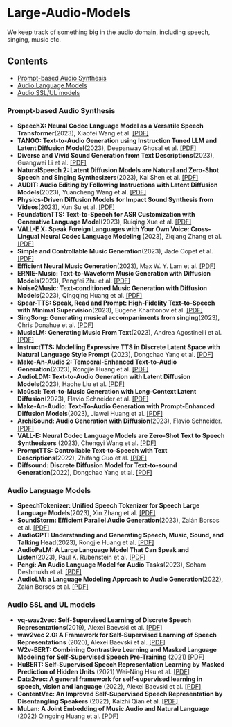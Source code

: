 # Large-Audio-Models

We keep track of something big in the audio domain,  including speech, singing, music etc.

## Contents

- [Prompt-based Audio Synthesis](#Prompt-based-Audio-Synthesis)
- [Audio Language Models](#Audio-Language-Models)
- [Audio SSL/UL models](#Audio-SSL-and-UL-models)

### Prompt-based Audio Synthesis

- **SpeechX: Neural Codec Language Model as a Versatile Speech Transformer**(2023), Xiaofei Wang et al. [[PDF]](https://arxiv.org/pdf/2308.06873.pdf)
- **TANGO: Text-to-Audio Generation using Instruction Tuned LLM and Latent Diffusion Model**(2023), Deepanway Ghosal et al. [[PDF]](https://openreview.net/pdf?id=1Sn2WqLku1e)
- **Diverse and Vivid Sound Generation from Text Descriptions**(2023), Guangwei Li et al. [[PDF]](https://arxiv.org/pdf/2305.01980.pdf)
- **NaturalSpeech 2: Latent Diffusion Models are Natural and Zero-Shot Speech and Singing Synthesizers**(2023), Kai Shen et al. [[PDF]](https://arxiv.org/pdf/2304.09116.pdf)
- **AUDIT: Audio Editing by Following Instructions with Latent Diffusion Models**(2023), Yuancheng Wang et al. [[PDF]](https://arxiv.org/pdf/2304.00830.pdf)
- **Physics-Driven Diffusion Models for Impact Sound Synthesis from Videos**(2023), Kun Su et al. [[PDF]](https://arxiv.org/pdf/2303.16897.pdf)
- **FoundationTTS: Text-to-Speech for ASR Customization with Generative Language Model**(2023), Ruiqing Xue et al. [[PDF]](https://arxiv.org/pdf/2303.02939v3.pdf)
- **VALL-E X: Speak Foreign Languages with Your Own Voice: Cross-Lingual Neural Codec Language Modeling** (2023), Ziqiang Zhang et al. [[PDF]](https://arxiv.org/pdf/2303.03926.pdf)
- **Simple and Controllable Music Generation**(2023), Jade Copet et al. [[PDF]](https://arxiv.org/pdf/2306.05284.pdf)
- **Efficient Neural Music Generation**(2023), Max W. Y. Lam et al. [[PDF]](https://arxiv.org/pdf/2305.15719.pdf)
- **ERNIE-Music: Text-to-Waveform Music Generation with Diffusion Models**(2023), Pengfei Zhu et al. [[PDF]](https://arxiv.org/pdf/2302.04456.pdf)
- **Noise2Music: Text-conditioned Music Generation with Diffusion Models**(2023), Qingqing Huang et al. [[PDF]](https://arxiv.org/pdf/2302.03917)
- **Spear-TTS: Speak, Read and Prompt: High-Fidelity Text-to-Speech with Minimal Supervision**(2023), Eugene Kharitonov et al. [[PDF]](https://arxiv.org/abs/2302.03540)
- **SingSong: Generating musical accompaniments from singing**(2023), Chris Donahue et al. [[PDF]](https://arxiv.org/pdf/2301.12662.pdf)
- **MusicLM: Generating Music From Text**(2023), Andrea Agostinelli et al. [[PDF]](https://arxiv.org/pdf/2301.11325)
- **InstructTTS: Modelling Expressive TTS in Discrete Latent Space with Natural Language Style Prompt** (2023), Dongchao Yang et al. [[PDF]](https://arxiv.org/pdf/2301.13662.pdf)
- **Make-An-Audio 2: Temporal-Enhanced Text-to-Audio Generation**(2023), Rongjie Huang et al. [[PDF]](https://arxiv.org/pdf/2305.18474.pdf)
- **AudioLDM: Text-to-Audio Generation with Latent Diffusion Models**(2023), Haohe Liu et al. [[PDF]](https://arxiv.org/pdf/2301.12503)
- **Moûsai: Text-to-Music Generation with Long-Context Latent Diffusion**(2023), Flavio Schneider et al. [[PDF]](https://arxiv.org/pdf/2301.11757)
- **Make-An-Audio: Text-To-Audio Generation with Prompt-Enhanced Diffusion Models**(2023), Jiawei Huang et al. [[PDF]](https://text-to-audio.github.io/paper.pdf)
- **ArchiSound: Audio Generation with Diffusion**(2023), Flavio Schneider. [[PDF]](https://arxiv.org/ftp/arxiv/papers/2301/2301.13267.pdf)
- **VALL-E: Neural Codec Language Models are Zero-Shot Text to Speech Synthesizers** (2023), Chengyi Wang et al. [[PDF]](https://arxiv.org/pdf/2301.02111.pdf)
- **PromptTTS: Controllable Text-to-Speech with Text Descriptions**(2022), Zhifang Guo et al. [[PDF]](https://arxiv.org/pdf/2211.12171.pdf)
- **Diffsound: Discrete Diffusion Model for Text-to-sound Generation**(2022), Dongchao Yang et al. [[PDF]](https://arxiv.org/pdf/2207.09983v1.pdf)

### Audio Language Models

- **SpeechTokenizer: Unified Speech Tokenizer for Speech Large Language Models**(2023), Xin Zhang et al. [[PDF]](https://arxiv.org/pdf/2308.16692.pdf)
- **SoundStorm: Efficient Parallel Audio Generation**(2023), Zalán Borsos et al. [[PDF]](https://arxiv.org/pdf/2305.09636.pdf)
- **AudioGPT: Understanding and Generating Speech, Music, Sound, and Talking Head**(2023), Rongjie Huang et al. [[PDF]](https://arxiv.org/pdf/2304.12995.pdf)
- **AudioPaLM: A Large Language Model That Can Speak and Listen**(2023), Paul K. Rubenstein et al. [[PDF]](https://arxiv.org/pdf/2306.12925.pdf)
- **Pengi: An Audio Language Model for Audio Tasks**(2023), Soham Deshmukh et al. [[PDF]](https://arxiv.org/pdf/2305.11834)
- **AudioLM: a Language Modeling Approach to Audio Generation**(2022), Zalán Borsos et al. [[PDF]](https://arxiv.org/pdf/2209.03143)

### Audio SSL and UL models

- **vq-wav2vec: Self-Supervised Learning of Discrete Speech Representations**(2019), Alexei Baevski et al. [[PDF]](https://arxiv.org/abs/1910.05453.pdf)
- **wav2vec 2.0: A Framework for Self-Supervised Learning of Speech Representations** (2020), Alexei Baevski et al. [[PDF]](https://arxiv.org/pdf/2006.11477.pdf)
- **W2v-BERT: Combining Contrastive Learning and Masked Language Modeling for Self-Supervised Speech Pre-Training** (2021) [[PDF]](https://arxiv.org/pdf/2108.06209.pdf)
- **HuBERT: Self-Supervised Speech Representation Learning by Masked Prediction of Hidden Units** (2021) Wei-Ning Hsu et al. [[PDF]](https://arxiv.org/pdf/2106.07447.pdf)
- **Data2vec: A general framework for self-supervised learning in speech, vision and language** (2022), Alexei Baevski et al. [[PDF]](https://arxiv.org/abs/2202.03555.pdf)
- **ContentVec: An Improved Self-Supervised Speech Representation by Disentangling Speakers** (2022), Kaizhi Qian et al. [[PDF]](https://arxiv.org/pdf/2204.09224.pdf)
- **MuLan: A Joint Embedding of Music Audio and Natural Language** (2022) Qingqing Huang et al. [[PDF]](https://arxiv.org/pdf/2208.12415.pdf)

